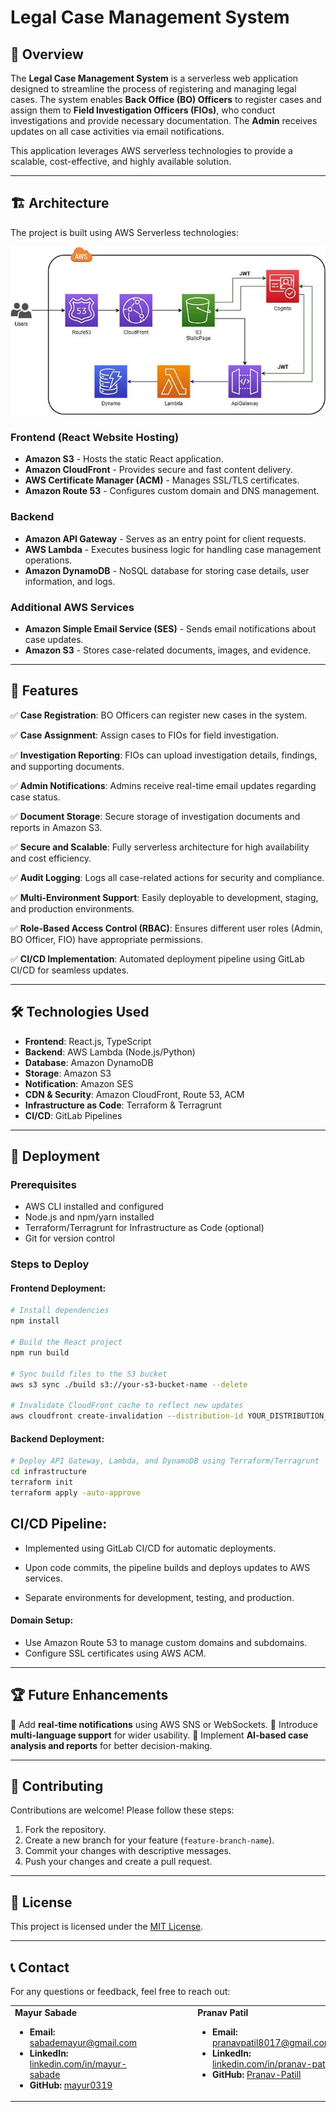 # Legal Case Management System

## 📌 Overview

The **Legal Case Management System** is a serverless web application designed to streamline the process of registering and managing legal cases. The system enables **Back Office (BO) Officers** to register cases and assign them to **Field Investigation Officers (FIOs)**, who conduct investigations and provide necessary documentation. The **Admin** receives updates on all case activities via email notifications.

This application leverages AWS serverless technologies to provide a scalable, cost-effective, and highly available solution.

---

## 🏗️ Architecture

The project is built using AWS Serverless technologies:

![alt text](image-1.png)

### **Frontend (React Website Hosting)**

- **Amazon S3** - Hosts the static React application.
- **Amazon CloudFront** - Provides secure and fast content delivery.
- **AWS Certificate Manager (ACM)** - Manages SSL/TLS certificates.
- **Amazon Route 53** - Configures custom domain and DNS management.

### **Backend**

- **Amazon API Gateway** - Serves as an entry point for client requests.
- **AWS Lambda** - Executes business logic for handling case management operations.
- **Amazon DynamoDB** - NoSQL database for storing case details, user information, and logs.

### **Additional AWS Services**

- **Amazon Simple Email Service (SES)** - Sends email notifications about case updates.
- **Amazon S3** - Stores case-related documents, images, and evidence.

---

## 🎯 Features

✅ **Case Registration**: BO Officers can register new cases in the system.

✅ **Case Assignment**: Assign cases to FIOs for field investigation.

✅ **Investigation Reporting**: FIOs can upload investigation details, findings, and supporting documents.

✅ **Admin Notifications**: Admins receive real-time email updates regarding case status.

✅ **Document Storage**: Secure storage of investigation documents and reports in Amazon S3.

✅ **Secure and Scalable**: Fully serverless architecture for high availability and cost efficiency.

✅ **Audit Logging**: Logs all case-related actions for security and compliance.

✅ **Multi-Environment Support**: Easily deployable to development, staging, and production environments.

✅ **Role-Based Access Control (RBAC)**: Ensures different user roles (Admin, BO Officer, FIO) have appropriate permissions.

✅ **CI/CD Implementation**: Automated deployment pipeline using GitLab CI/CD for seamless updates.

---

## 🛠️ Technologies Used

- **Frontend**: React.js, TypeScript
- **Backend**: AWS Lambda (Node.js/Python)
- **Database**: Amazon DynamoDB
- **Storage**: Amazon S3
- **Notification**: Amazon SES
- **CDN & Security**: Amazon CloudFront, Route 53, ACM
- **Infrastructure as Code**: Terraform & Terragrunt
- **CI/CD**: GitLab Pipelines

---

## 🚀 Deployment

### **Prerequisites**

- AWS CLI installed and configured
- Node.js and npm/yarn installed
- Terraform/Terragrunt for Infrastructure as Code (optional)
- Git for version control

### **Steps to Deploy**

#### **Frontend Deployment**:

```bash
# Install dependencies
npm install

# Build the React project
npm run build

# Sync build files to the S3 bucket
aws s3 sync ./build s3://your-s3-bucket-name --delete

# Invalidate CloudFront cache to reflect new updates
aws cloudfront create-invalidation --distribution-id YOUR_DISTRIBUTION_ID --paths "/*"
```

#### **Backend Deployment**:

```bash
# Deploy API Gateway, Lambda, and DynamoDB using Terraform/Terragrunt
cd infrastructure
terraform init
terraform apply -auto-approve
```

## CI/CD Pipeline:

- Implemented using GitLab CI/CD for automatic deployments.

- Upon code commits, the pipeline builds and deploys updates to AWS services.

- Separate environments for development, testing, and production.

#### **Domain Setup**:

- Use Amazon Route 53 to manage custom domains and subdomains.
- Configure SSL certificates using AWS ACM.

---

## 🏆 Future Enhancements

🔹 Add **real-time notifications** using AWS SNS or WebSockets. 
🔹 Introduce **multi-language support** for wider usability. 
🔹 Implement **AI-based case analysis and reports** for better decision-making. 

---

## 🤝 Contributing

Contributions are welcome! Please follow these steps:

1. Fork the repository.
2. Create a new branch for your feature (`feature-branch-name`).
3. Commit your changes with descriptive messages.
4. Push your changes and create a pull request.

---

## 📜 License

This project is licensed under the [MIT License](LICENSE).

---

## 📞 Contact

For any questions or feedback, feel free to reach out:

<table border="0" cellspacing="0" cellpadding="0">
  <tr>
    <td valign="top">
      <strong>Mayur Sabade</strong>
      <ul>
        <li><strong>Email:</strong> <a href="mailto:sabademayur@gmail.com">sabademayur@gmail.com</a></li>
        <li><strong>LinkedIn:</strong> <a href="https://www.linkedin.com/in/mayur-sabade">linkedin.com/in/mayur-sabade</a></li>
        <li><strong>GitHub:</strong> <a href="https://github.com/mayur0319">mayur0319</a></li>
      </ul>
    </td>
    <td valign="top" style="padding-left: 90px;">
      <strong>Pranav Patil</strong>
      <ul>
        <li><strong>Email:</strong> <a href="mailto:pranavpatil8017@gmail.com">pranavpatil8017@gmail.com</a></li>
        <li><strong>LinkedIn:</strong> <a href="https://www.linkedin.com/in/pranav-patil-1014641a7">linkedin.com/in/pranav-patil</a></li>
        <li><strong>GitHub:</strong> <a href="https://github.com/Pranav-Patill">Pranav-Patill</a></li>
      </ul>
    </td>
  </tr>
</table>
